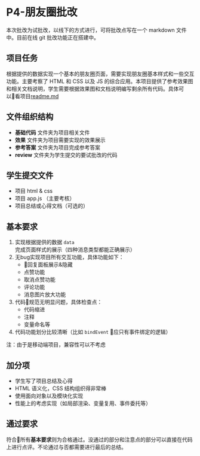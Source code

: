# P4-朋友圈批改
本次批改为试批改，以线下的方式进行，可将批改点写在一个 markdown 文件中。目前在线 git 批改功能正在搭建中。

## 项目任务

根据提供的数据实现一个基本的朋友圈页面，需要实现朋友圈基本样式和一些交互功能。主要考察了 HTML 和 CSS 以及 JS 的综合应用。本项目提供了参考效果图和相关文档说明，学生需要根据效果图和文档说明编写剩余所有代码。具体可以看项目[readme.md](http://git.imweb.io/imweb-teacher/moments)

## 文件组织结构

- **基础代码** 文件夹为项目相关文件
- **效果** 文件夹为项目需要实现的效果展示
- **参考答案** 文件夹为项目完成参考答案
- **review** 文件夹为学生提交的要试批改的代码

## 学生提交文件
- 项目 html & css
- 项目 app.js （主要考核）
- 项目总结或心得文档（可选的）

## 基本要求
1. 实现根据提供的数据 `data` 完成页面样式的展示（四种消息类型都能正确展示）
2. 无bug实现项目所有交互功能，具体功能如下：
    - 回复面板展示&隐藏
    - 点赞功能
    - 取消点赞功能
    - 评论功能
    - 消息图片放大功能
3. 代码规范无明显问题，具体检查点：
    - 代码缩进
    - 注释
    - 变量命名等
4. 代码功能划分比较清晰（比如 `bindEvent` 应只有事件绑定的逻辑）

注：由于是移动端项目，兼容性可以不考虑


## 加分项
- 学生写了项目总结及心得
- HTML 语义化，CSS 结构组织得非常棒
- 使用面向对象以及模块化实现
- 性能上的考虑实现（如局部渲染、变量复用、事件委托等）

## 通过要求
符合所有**基本要求**则为合格通过。没通过的部分和注意点的部分可以直接在代码上进行点评。不论通过与否都需要进行最后的总结。
